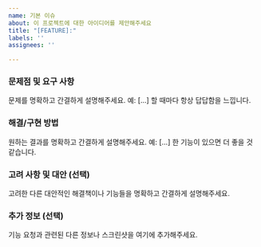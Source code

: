 ```yaml
---
name: 기본 이슈
about: 이 프로젝트에 대한 아이디어를 제안해주세요
title: "[FEATURE]:"
labels: ''
assignees: ''

---
```


### 문제점 및 요구 사항

문제를 명확하고 간결하게 설명해주세요. 예: [...] 할 때마다 항상 답답함을 느낍니다.

### 해결/구현 방법

원하는 결과를 명확하고 간결하게 설명해주세요. 예: [...] 한 기능이 있으면 더 좋을 것 같습니다.

### 고려 사항 및 대안 (선택)

고려한 다른 대안적인 해결책이나 기능들을 명확하고 간결하게 설명해주세요.

### 추가 정보 (선택)

기능 요청과 관련된 다른 정보나 스크린샷을 여기에 추가해주세요.
